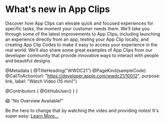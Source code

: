 # What's new in App Clips

Discover how App Clips can elevate quick and focused experiences for specific tasks, the moment your customer needs them. We’ll take you through some of the latest improvements to App Clips, including launching an experience directly from an app, testing your App Clip locally, and creating App Clip Codes to make it easy to access your experience in the real world. We’ll also share some great examples of App Clips from our developer community that provide innovative ways to interact with people and beautiful designs.

@Metadata {
   @TitleHeading("WWDC21")
   @PageKind(sampleCode)
   @CallToAction(url: "https://developer.apple.com/wwdc21/10012", purpose: link, label: "Watch Video (15 min)")

   @Contributors {
      @GitHubUser(<replace this with your GitHub handle>)
   }
}

😱 "No Overview Available!"

Be the hero to change that by watching the video and providing notes! It's super easy:
 [Learn More…](https://wwdcnotes.github.io/WWDCNotes/documentation/wwdcnotes/contributing)
